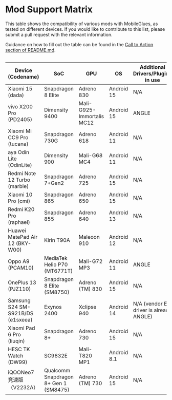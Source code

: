 # Mod Support Matrix

This table shows the compatibility of various mods with MobileGlues, as tested on different devices. If you would like to contribute to this list, please submit a pull request with the relevant information.

Guidance on how to fill out the table can be found in the [Call to Action section of README.md](https://github.com/Swung0x48/MobileGlues-release/blob/main/README.md#call-to-action).

<div style="overflow-x: auto;">

| **Device (Codename)**             | **SoC**                               | **GPU**                   | **OS**      | **Additional Drivers/Plugins in use**   | **MobileGlues** | **Minecraft** | **ModLoader**  | **Sodium** | **Iris**   | **Indium** | **Distant Horizon** | **Xaero's Minimap** | **Xaero's World Map** | **Create**                      | **TaCZ**          | **Entity Texture Features** | **Modern UI** | **Continuity** | **Jade**   | **Inventory HUD+** | **Just Enough Items** | **Report**                                 |
| --------------------------------- | ------------------------------------- | ------------------------- | ----------- | --------------------------------------- | --------------- | ------------- | -------------- | ---------- | ---------- | ---------- | ------------------- | ------------------- | --------------------- | ------------------------------- | ----------------- | --------------------------- | ------------- | -------------- | ---------- | ------------------ | --------------------- | ------------------------------------------ |
| Xiaomi 15 (dada)                  | Snapdragon 8 Elite                    | Adreno 830                | Android 15  | N/A                                     | 1.1.0.1         | 1.20.1        | Fabric 0.16.10 | ✅(0.5.11) | ✅(1.7.2)  | ✅(1.0.34) | ✅(2.2.1-a)         | ✅(25.0.0)          | ✅(1.39.2)            | ✅(fabric-0.5.1-j)              | ✅(1.0.2)         | ?                           | ✅(3.11.1.6)  | ?              | ?          | ?                  | ?                     | [dada.md](./DeviceReports/dada.md)         |
| vivo X200 Pro (PD2405)            | Dimensity 9400                        | Mali-G925-Immortalis MC12 | Android 15  | ANGLE                                   | 1.1.0.1         | 1.20.1        | Fabric 0.16.10 | ✅(0.5.11) | ✅(1.7.5)  | ✅(1.0.36) | ?                   | ✅(25.0.0)          | ✅(1.39.4)            | ✅(fabric-0.5.1-j)<sup>\*</sup> | ✅(1.0.2)         | ?                           | ?             | ?              | ?          | ?                  | ?                     | [PD2405.md](./DeviceReports/PD2405.md)     |
| Xiaomi Mi CC9 Pro (tucana)        | Snapdragon 730G                       | Adreno 618                | Android 11  | N/A                                     | 1.1.0.1         | 1.21.4        | Fabric 0.16.10 | ✅(0.6.6)  | ✅(1.8.5)  | ?          | ?                   | ✅(25.0.0)          | ✅(1.39.2)            | ?                               | ?                 | ✅(6.2.10)                  | ?             | ?              | ?          | ?                  | ?                     | [tucana.md](./DeviceReports/tucana.md)     |
| aya Odin Lite (OdinLite)          | Dimensity 900                         | Mali-G68 MC4              | Android 11  | N/A                                     | 1.1.0.1         | 1.21.1        | Fabric 0.16.10 | ✅(0.6.9)  | ✅(1.8.8)  | ?          | ?                   | ✅(25.1.0)          | ✅(1.39.4)            | ?                               | ?                 | ?                           | ?             | ?              | ?          | ?                  | ?                     | [OdinLite.md](./DeviceReports/OdinLite.md) |
| Redmi Note 12 Turbo (marble)      | Snapdragon 7+Gen2                     | Adreno 725                | Android 15  | N/A                                     | 1.1.0.1         | 1.21.1        | Fabric 0.16.10 | ✅(0.6.9)  | ✅(1.8.8)  | ✅(1.0.35) | ?                   | ✅(25.1.0)          | ✅(1.39.4)            | ?                               | ?                 | ?                           | ?             | ✅(3.0.0)      | ✅(15.9.3) | ✅(3.4.26)         | ✅(19.21.0.247)       | [marble.md](./DeviceReports/marble.md)     |
| Xiaomi 10 Pro (cmi)               | Snapdragon 865                        | Adreno 650                | Android 15  | N/A                                     | 1.1.0.1         | 1.20.1        | Fabric 0.16.10 | ✅(0.5.13) | ✅(1.7.6)  | ✅(1.0.36) | ✅(2.2.1-a)         | ✅(25.1.0)          | ✅(1.39.4)            | ✅(fabric-0.5.1-j)              | ✅(1.0.2-hotfix3) | ✅(6.2.9)                   | ✅(3.11.1.6)  | ?              | ?          | ?                  | ?                     | [cmi.md](./DeviceReports/cmi.md)           |
| Redmi K20 Pro (raphael)           | Snapdragon 855                        | Adreno 640                | Android 13  | N/A                                     | 1.1.0.1         | 1.20.1        | Fabric 0.16.10 | ✅(0.5.13) | ✅(1.7.6)  | ✅(1.0.36) | ✅(2.2.1-a)         | ✅(25.1.0)          | ✅(1.39.4)            | ✅(fabric-0.5.1-j)              | ✅(1.0.2-hotfix3) | ✅(6.2.9)                   | ✅(3.11.1.6)  | ?              | ?          | ?                  | ?                     | [raphael.md](./DeviceReports/raphael.md)   |
| Huawei MatePad Air 12 (BKY-W00)   | Kirin T90A                            | Maleoon 910               | Android 12  | N/A                                     | 1.1.0.1         | 1.21.1        | Fabric 0.16.10 | ✅(0.6.5)  | \*️⃣(1.8.1) | ?          | ✅(2.2.1-a)         | ✅(25.1.0)          | ✅(1.39.4)            | ?                               | ?                 | ?                           | ✅(3.11.1.9)  | ?              | ?          | ?                  | ?                     | [BKY-W00.md](./DeviceReports/BKY-W00.md)   |
| Oppo A9 (PCAM10)                  | MediaTek Helio P70 (MT6771T)          | Mali-G72 MP3              | Android 11  | ANGLE                                   | 1.1.0.1         | 1.21.4        | Fabric 0.16.10 | ✅(0.6.10) | ✅(1.8.8)  | ?          | ?                   | ✅(25.1.0)          | ✅(1.39.4)            | ?                               | ?                 | ✅(0.6.10)                  | ✅(3.11.1.11) | ?              | ?          | ?                  | ?                     | [PCAM10.md](./DeviceReports/PCAM10.md)     |
| OnePlus 13 (PJZ110)               | Snapdragon 8 Elite (SM8750)           | Adreno (TM) 830           | Android 15  | N/A                                     | 1.1.0.1         | 1.21.4        | Fabric 0.16.10 | ✅(0.6.10) | ✅(1.8.8)  | ?          | ?                   | ✅(25.1.0)          | ✅(1.39.4)            | ?                               | ?                 | ✅(0.6.10)                  | ?             | ?              | ?          | ?                  | ?                     | [PJZ110.md](./DeviceReports/PJZ110.md)     |
| Samsung S24 SM-S921B/DS (e1sxeea) | Exynos 2400                           | Xclipse 940               | Android 14  | N/A (vendor ES driver is already ANGLE) | 1.1.0.1         | 1.21.4        | Fabric 0.16.10 | ✅(0.6.10) | ✅(1.8.8)  | ?          | ?                   | ✅(25.1.0)          | ✅(1.39.4)            | ?                               | ?                 | ?                           | ?             | ?              | ?          | ?                  | ?                     | [e1sxeea.md](./DeviceReports/e1sxeea.md)   |
| Xiaomi Pad 6 Pro (liuqin)         | Snapdragon 8+                         | Adreno 730                | Android 15  | N/A                                     | 1.1.0.1         | 1.20.1        | Fabric 0.16.10 | ✅(0.5.13) | ✅(1.7.6)  | ✅(1.0.36) | ✅(2.2.1-a)         | ✅(25.1.0)          | ✅(1.39.4)            | ✅(fabric-0.5.1-j)              | ✅(1.0.2-hotfix3) | ✅(6.2.9)                   | ✅(3.11.1.6)  | ?              | ?          | ?                  | ?                     | [liuqin.md](./DeviceReports/liuqin.md)     |
| HESC TK Watch (DW99)              | SC9832E                               | Mali-T820 MP1             | Android 8.1 | N/A                                     | 1.1.0.1         | 1.20.1        | Fabric 0.16.10 | ✅(0.5.13) | ✅(1.7.6)  | ✅(1.0.36) | ✅(2.2.1-a)         | ✅(25.1.0)          | ✅(1.39.4)            | ✅(fabric-0.5.1-j)              | ✅(1.0.2-hotfix3) | ✅(6.2.9)                   | ✅(3.11.1.6)  | ?              | ?          | ?                  | ?                     | [DW99.md](./DeviceReports/DW99.md)         |
| iQOONeo7竞速版（V2232A）          | Qualcomm Snapdragon 8+ Gen 1 (SM8475) | Adreno (TM) 730           | Android 15  | N/A                                     | 1.2.0           | 1.20.1        | Fabric 0.16.10 | ✅(0.5.13) | ✅(1.7.6)  | ❌(1.0.36) | ✅(2.2.1-a)         | ✅(25.1.0)          | ✅(1.39.4)            | ✅(fabric-0.5.1-j)              | ✅(1.0.2-hotfix3) | ❌(6.2.9)                   | ❌(3.11.1.6)  | ?              | ?          | ?                  | ?                     | [V2232A.md](./DeviceReports/V2232A.md)     |

<div>
